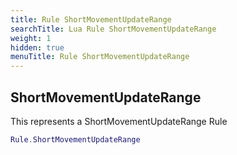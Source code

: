 ```yaml
---
title: Rule ShortMovementUpdateRange
searchTitle: Lua Rule ShortMovementUpdateRange
weight: 1
hidden: true
menuTitle: Rule ShortMovementUpdateRange
---
```

## ShortMovementUpdateRange

This represents a ShortMovementUpdateRange Rule
```lua
Rule.ShortMovementUpdateRange
```